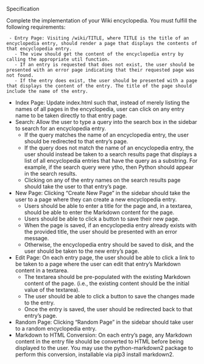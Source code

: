 Specification

Complete the implementation of your Wiki encyclopedia. You must fulfill the following requirements:

     - Entry Page: Visiting /wiki/TITLE, where TITLE is the title of an encyclopedia entry, should render a page that displays the contents of that encyclopedia entry.
       - The view should get the content of the encyclopedia entry by calling the appropriate util function.
       - If an entry is requested that does not exist, the user should be presented with an error page indicating that their requested page was not found.
       - If the entry does exist, the user should be presented with a page that displays the content of the entry. The title of the page should include the name of the entry.
   - Index Page: Update index.html such that, instead of merely listing the names of all pages in the encyclopedia, user can click on any entry name to be taken directly to that entry page.
   - Search: Allow the user to type a query into the search box in the sidebar to search for an encyclopedia entry.
     - If the query matches the name of an encyclopedia entry, the user should be redirected to that entry’s page.
     - If the query does not match the name of an encyclopedia entry, the user should instead be taken to a search results page that displays a list of                         all encyclopedia entries that have the query as a substring. For example, if the search query were ytho, then Python should appear in the search results.
     - Clicking on any of the entry names on the search results page should take the user to that entry’s page.
   - New Page: Clicking “Create New Page” in the sidebar should take the user to a page where they can create a new encyclopedia entry.
     - Users should be able to enter a title for the page and, in a textarea, should be able to enter the Markdown content for the page.
     - Users should be able to click a button to save their new page.
     - When the page is saved, if an encyclopedia entry already exists with the provided title, the user should be presented with an error message.
     - Otherwise, the encyclopedia entry should be saved to disk, and the user should be taken to the new entry’s page.
   - Edit Page: On each entry page, the user should be able to click a link to be taken to a page where the user can edit that entry’s Markdown content in a textarea.
     - The textarea should be pre-populated with the existing Markdown content of the page. (i.e., the existing content should be the initial value of the textarea).
     - The user should be able to click a button to save the changes made to the entry.
     - Once the entry is saved, the user should be redirected back to that entry’s page.
   - Random Page: Clicking “Random Page” in the sidebar should take user to a random encyclopedia entry.
   - Markdown to HTML Conversion: On each entry’s page, any Markdown content in the entry file should be converted to HTML before being displayed to the user. You may use the python-markdown2 package to perform this conversion, installable via pip3 install markdown2.
